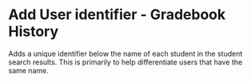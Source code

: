 # Add User identifier - Gradebook History

Adds a unique identifier below the name of each student in the student search results. This is primarily to help differentiate users that have the same name.
